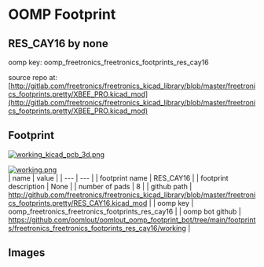 # OOMP Footprint  
## RES_CAY16  by none  
  
oomp key: oomp_freetronics_freetronics_footprints_res_cay16  
  
source repo at: [http://gitlab.com/freetronics/freetronics_kicad_library/blob/master/freetronics_footprints.pretty/XBEE_PRO.kicad_mod](http://gitlab.com/freetronics/freetronics_kicad_library/blob/master/freetronics_footprints.pretty/XBEE_PRO.kicad_mod)  
## Footprint  
  
[![working_kicad_pcb_3d.png](working_kicad_pcb_3d_600.png)](working_kicad_pcb_3d.png)  
  
[![working.png](working_600.png)](working.png)  
| name | value | 
| --- | --- | 
| footprint name | RES_CAY16 | 
| footprint description | None | 
| number of pads | 8 | 
| github path | http://github.com/freetronics/freetronics_kicad_library/blob/master/freetronics_footprints.pretty/RES_CAY16.kicad_mod | 
| oomp key | oomp_freetronics_freetronics_footprints_res_cay16 | 
| oomp bot github | https://github.com/oomlout/oomlout_oomp_footprint_bot/tree/main/footprints/freetronics_freetronics_footprints_res_cay16/working | 
## Images  
